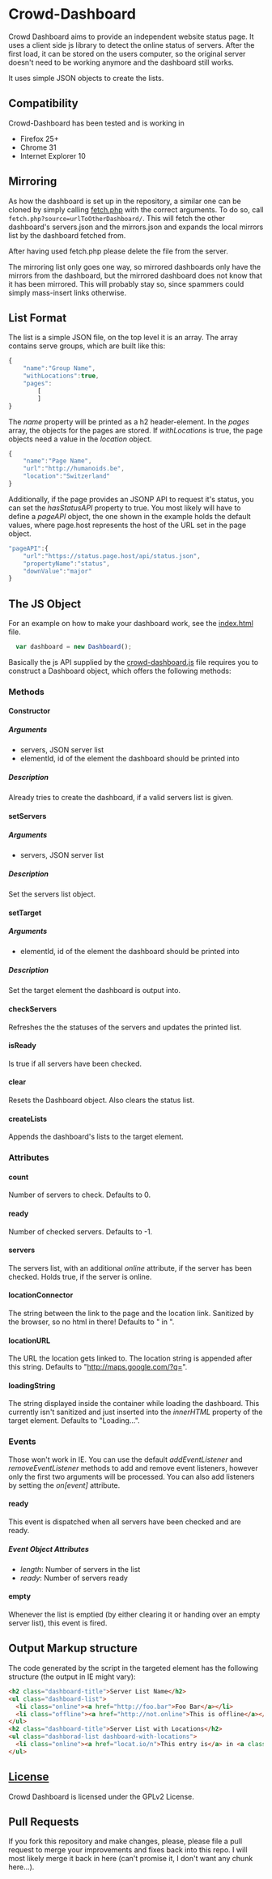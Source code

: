 # Crowd-Dashboard
Crowd Dashboard aims to provide an independent website status page. It uses a client side js library to detect the online status of servers. After the first load, it can be stored on the users computer, so the original server doesn't need to be working anymore and the dashboard still works.

It uses simple JSON objects to create the lists.

## Compatibility
Crowd-Dashboard has been tested and is working in
   * Firefox 25+
   * Chrome 31
   * Internet Explorer 10

## Mirroring
As how the dashboard is set up in the repository, a similar one can be cloned by simply calling [fetch.php](fetch.php) with the correct arguments.
To do so, call `fetch.php?source=urlToOtherDashboard/`. This will fetch the other dashboard's servers.json and the mirrors.json and expands the local mirrors list by the dashboard fetched from.

After having used fetch.php please delete the file from the server.

The mirroring list only goes one way, so mirrored dashboards only have the mirrors from the dashboard, but the mirrored dashboard does not know that it has been mirrored. This will probably stay so, since spammers could simply mass-insert links otherwise.

## List Format
The list is a simple JSON file, on the top level it is an array.
The array contains serve groups, which are built like this:
```js
{
    "name":"Group Name",
    "withLocations":true,
    "pages":
        [
        ]
}
```
The _name_ property will be printed as a h2 header-element.
In the _pages_ array, the objects for the pages are stored. If _withLocations_ is true, the page objects need a value in the _location_ object.
```js
{
    "name":"Page Name",
    "url":"http://humanoids.be",
    "location":"Switzerland"
}
```

Additionally, if the page provides an JSONP API to request it's status, you can set the _hasStatusAPI_ property to true. You most likely will have to define a _pageAPI_ object, the one shown in the example holds the default values, where page.host represents the host of the URL set in the page object.
```js
"pageAPI":{
    "url":"https://status.page.host/api/status.json",
    "propertyName":"status",
    "downValue":"major"
}
```

## The JS Object
For an example on how to make your dashboard work, see the [index.html](index.html) file.

```js
  var dashboard = new Dashboard();
```

Basically the js API supplied by the [crowd-dashboard.js](crowd-dashboard.js) file requires you to construct a Dashboard object, which offers the following methods:

### Methods
#### Constructor
##### Arguments
   * servers, JSON server list
   * elementId, id of the element the dashboard should be printed into
   
##### Description
Already tries to create the dashboard, if a valid servers list is given.
  
#### setServers
##### Arguments
   * servers, JSON server list

##### Description
Set the servers list object.

#### setTarget
##### Arguments
   * elementId, id of the element the dashboard should be printed into

##### Description
Set the target element the dashboard is output into.

#### checkServers
Refreshes the the statuses of the servers and updates the printed list.

#### isReady
Is true if all servers have been checked.

#### clear
Resets the Dashboard object. Also clears the status list.

#### createLists
Appends the dashboard's lists to the target element.

### Attributes
#### count
Number of servers to check. Defaults to 0.

#### ready
Number of checked servers. Defaults to -1.

#### servers
The servers list, with an additional _online_ attribute, if the server has been checked. Holds true, if the server is online.

#### locationConnector
The string between the link to the page and the location link. Sanitized by the browser, so no html in there! Defaults to " in ".

#### locationURL
The URL the location gets linked to. The location string is appended after this string. Defaults to "http://maps.google.com/?q=".

#### loadingString
The string displayed inside the container while loading the dashboard. This currently isn't sanitized and just inserted into the _innerHTML_ property of the target element. Defaults to "Loading...".
  
### Events
Those won't work in IE. You can use the default _addEventListener_ and _removeEventListener_ methods to add and remove event listeners, however only the first two arguments will be processed. You can also add listeners by setting the _on[event]_ attribute.

#### ready
This event is dispatched when all servers have been checked and are ready.
##### Event Object Attributes
   * _length_: Number of servers in the list
   * _ready_: Number of servers ready

#### empty
Whenever the list is emptied (by either clearing it or handing over an empty server list), this event is fired.

## Output Markup structure
The code generated by the script in the targeted element has the following structure (the output in IE might vary):
```html
<h2 class="dashboard-title">Server List Name</h2>
<ul class="dashboard-list">
  <li class="online"><a href="http://foo.bar">Foo Bar</a></li>
  <li class="offline"><a href="http://not.online">This is offline</a></li>
</ul>
<h2 class="dashboard-title">Server List with Locations</h2>
<ul class="dashborad-list dashboard-with-locations">
  <li class="online"><a href="locat.io/n">This entry is</a> in <a class="dashboard-location" href="http://maps.google.com/?q=The%20Wonderland">The Wonderland</a></li>
</ul>
```

## [License](LICENSE)
Crowd Dashboard is licensed under the GPLv2 License.

## Pull Requests
If you fork this repository and make changes, please, please file a pull request to merge your improvements and fixes back into this repo. I will most likely merge it back in here (can't promise it, I don't want any chunk here...).
